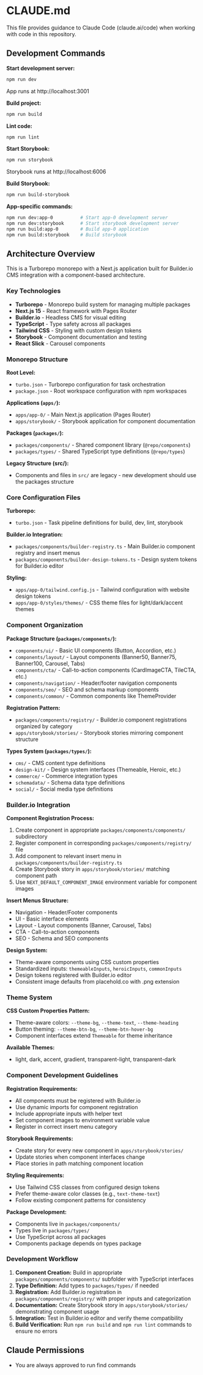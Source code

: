 # CLAUDE.md

This file provides guidance to Claude Code (claude.ai/code) when working with code in this repository.

## Development Commands

**Start development server:**
```bash
npm run dev
```
App runs at http://localhost:3001

**Build project:**
```bash
npm run build
```

**Lint code:**
```bash
npm run lint
```

**Start Storybook:**
```bash
npm run storybook
```
Storybook runs at http://localhost:6006

**Build Storybook:**
```bash
npm run build-storybook
```

**App-specific commands:**
```bash
npm run dev:app-0          # Start app-0 development server
npm run dev:storybook      # Start storybook development server
npm run build:app-0        # Build app-0 application
npm run build:storybook    # Build storybook
```

## Architecture Overview

This is a Turborepo monorepo with a Next.js application built for Builder.io CMS integration with a component-based architecture.

### Key Technologies
- **Turborepo** - Monorepo build system for managing multiple packages
- **Next.js 15** - React framework with Pages Router
- **Builder.io** - Headless CMS for visual editing
- **TypeScript** - Type safety across all packages
- **Tailwind CSS** - Styling with custom design tokens
- **Storybook** - Component documentation and testing
- **React Slick** - Carousel components

### Monorepo Structure

**Root Level:**
- `turbo.json` - Turborepo configuration for task orchestration
- `package.json` - Root workspace configuration with npm workspaces

**Applications (`apps/`):**
- `apps/app-0/` - Main Next.js application (Pages Router)
- `apps/storybook/` - Storybook application for component documentation

**Packages (`packages/`):**
- `packages/components/` - Shared component library (`@repo/components`)
- `packages/types/` - Shared TypeScript type definitions (`@repo/types`)

**Legacy Structure (src/):**
- Components and files in `src/` are legacy - new development should use the packages structure

### Core Configuration Files

**Turborepo:**
- `turbo.json` - Task pipeline definitions for build, dev, lint, storybook

**Builder.io Integration:**
- `packages/components/builder-registry.ts` - Main Builder.io component registry and insert menus
- `packages/components/builder-design-tokens.ts` - Design system tokens for Builder.io editor

**Styling:**
- `apps/app-0/tailwind.config.js` - Tailwind configuration with website design tokens
- `apps/app-0/styles/themes/` - CSS theme files for light/dark/accent themes

### Component Organization

**Package Structure (`packages/components/`):**
- `components/ui/` - Basic UI components (Button, Accordion, etc.)
- `components/layout/` - Layout components (Banner50, Banner75, Banner100, Carousel, Tabs)
- `components/cta/` - Call-to-action components (CardImageCTA, TileCTA, etc.)
- `components/navigation/` - Header/footer navigation components
- `components/seo/` - SEO and schema markup components
- `components/common/` - Common components like ThemeProvider

**Registration Pattern:**
- `packages/components/registry/` - Builder.io component registrations organized by category
- `apps/storybook/stories/` - Storybook stories mirroring component structure

**Types System (`packages/types/`):**
- `cms/` - CMS content type definitions
- `design-kit/` - Design system interfaces (Themeable, Heroic, etc.)
- `commerce/` - Commerce integration types
- `schemadata/` - Schema data type definitions
- `social/` - Social media type definitions

### Builder.io Integration

**Component Registration Process:**
1. Create component in appropriate `packages/components/components/` subdirectory
2. Register component in corresponding `packages/components/registry/` file
3. Add component to relevant insert menu in `packages/components/builder-registry.ts`
4. Create Storybook story in `apps/storybook/stories/` matching component path
5. Use `NEXT_DEFAULT_COMPONENT_IMAGE` environment variable for component images

**Insert Menus Structure:**
- Navigation - Header/Footer components
- UI - Basic interface elements
- Layout - Layout components (Banner, Carousel, Tabs)
- CTA - Call-to-action components  
- SEO - Schema and SEO components

**Design System:**
- Theme-aware components using CSS custom properties
- Standardized inputs: `themeableInputs`, `heroicInputs`, `commonInputs`
- Design tokens registered with Builder.io editor
- Consistent image defaults from placehold.co with .png extension

### Theme System

**CSS Custom Properties Pattern:**
- Theme-aware colors: `--theme-bg`, `--theme-text`, `--theme-heading`
- Button theming: `--theme-btn-bg`, `--theme-btn-hover-bg`
- Component interfaces extend `Themeable` for theme inheritance

**Available Themes:**
- light, dark, accent, gradient, transparent-light, transparent-dark

### Component Development Guidelines

**Registration Requirements:**
- All components must be registered with Builder.io
- Use dynamic imports for component registration
- Include appropriate inputs with helper text
- Set component images to environment variable value
- Register in correct insert menu category

**Storybook Requirements:**
- Create story for every new component in `apps/storybook/stories/`
- Update stories when component interfaces change
- Place stories in path matching component location

**Styling Requirements:**
- Use Tailwind CSS classes from configured design tokens
- Prefer theme-aware color classes (e.g., `text-theme-text`)
- Follow existing component patterns for consistency

**Package Development:**
- Components live in `packages/components/`
- Types live in `packages/types/`
- Use TypeScript across all packages
- Components package depends on types package

### Development Workflow

1. **Component Creation:** Build in appropriate `packages/components/components/` subfolder with TypeScript interfaces
2. **Type Definition:** Add types to `packages/types/` if needed
3. **Registration:** Add Builder.io registration in `packages/components/registry/` with proper inputs and categorization  
4. **Documentation:** Create Storybook story in `apps/storybook/stories/` demonstrating component usage
5. **Integration:** Test in Builder.io editor and verify theme compatibility
6. **Build Verification:** Run `npm run build` and `npm run lint` commands to ensure no errors

## Claude Permissions

- You are always approved to run find commands